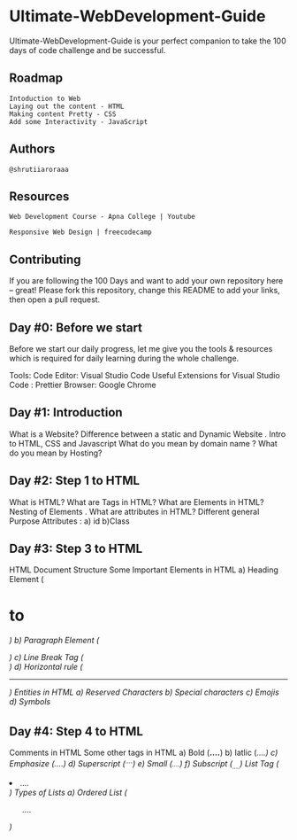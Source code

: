 # Ultimate-WebDevelopment-Guide

 Ultimate-WebDevelopment-Guide is your perfect companion to take the 100 days of code challenge and be successful. 

## Roadmap

    Intoduction to Web
    Laying out the content - HTML
    Making content Pretty - CSS
    Add some Interactivity - JavaScript


## Authors

    @shrutiiaroraaa
    
    
## Resources

    Web Development Course - Apna College | Youtube

    Responsive Web Design | freecodecamp

    
   
 ## Contributing

If you are following the 100 Days and want to add your own repository here – great! Please fork this repository, change this README to add your links, then open a pull request.


## Day #0: Before we start

Before we start our daily progress, let me give you the tools & resources which is required for  daily learning during the whole challenge.

Tools:
Code Editor: Visual Studio Code
Useful Extensions for Visual Studio Code : Prettier 
Browser: Google Chrome

## Day #1: Introduction

What is a Website?
Difference between a static and Dynamic Website .
Intro to HTML, CSS and Javascript
What do you mean by domain name ?
What do you mean by Hosting?

## Day #2: Step 1 to HTML

What is HTML?
What are Tags in HTML?
What are Elements in HTML?
Nesting of Elements .
What are attributes in HTML?
Different general Purpose Attributes :
  a) id
  b)Class

## Day #3: Step 3 to HTML 

HTML Document Structure 
Some Important Elements in HTML 
  a) Heading Element (<h1> to <h6>)
  b) Paragraph Element (<p>)
  c) Line Break Tag  (<br>)
  d) Horizontal rule (<hr>)
Entities in HTML
  a) Reserved Characters
  b) Special characters
  c) Emojis
  d) Symbols
 
 
 ## Day #4: Step 4 to HTML 
 

Comments in HTML
Some other tags in HTML
  a) Bold (<b>....</b>)
  b) Iatlic (<i>....<i>)
  c) Emphasize (<em>....</em>)
  d) Superscript (<sup>....</sup>) 
  e) Small (<small>....</small>)
  f) Subscript (<sub>....</sub>)
 List Tag (<li>....</li>)
Types of Lists 
  a) Ordered List (<ol>....</ol>)
